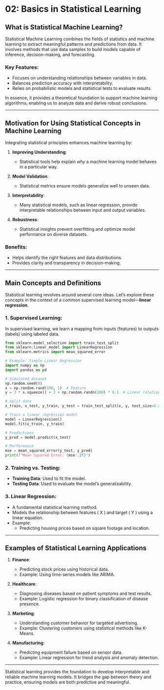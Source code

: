 # 02: Basics in Statistical Learning

## What is Statistical Machine Learning?

Statistical Machine Learning combines the fields of statistics and machine learning to extract meaningful patterns and predictions from data. It involves methods that use data samples to build models capable of inference, decision-making, and forecasting.

### Key Features:
- Focuses on understanding relationships between variables in data.
- Balances prediction accuracy with interpretability.
- Relies on probabilistic models and statistical tests to evaluate results.

In essence, it provides a theoretical foundation to support machine learning algorithms, enabling us to analyze data and derive robust conclusions.

---

## Motivation for Using Statistical Concepts in Machine Learning

Integrating statistical principles enhances machine learning by:

1. **Improving Understanding**:
   - Statistical tools help explain *why* a machine learning model behaves in a particular way.

2. **Model Validation**:
   - Statistical metrics ensure models generalize well to unseen data.

3. **Interpretability**:
   - Many statistical models, such as linear regression, provide interpretable relationships between input and output variables.

4. **Robustness**:
   - Statistical insights prevent overfitting and optimize model performance on diverse datasets.

### Benefits:
- Helps identify the right features and data distributions.
- Provides clarity and transparency in decision-making.

---

## Main Concepts and Definitions

Statistical learning revolves around several core ideas. Let’s explore these concepts in the context of a common supervised learning model—**linear regression**.

### 1. **Supervised Learning**:
   In supervised learning, we learn a mapping from inputs (features) to outputs (labels) using labeled data.

```python
from sklearn.model_selection import train_test_split
from sklearn.linear_model import LinearRegression
from sklearn.metrics import mean_squared_error

# Example: Simple Linear Regression
import numpy as np
import pandas as pd

# Simulated dataset
np.random.seed(0)
x = np.random.rand(100, 1)  # Feature
y = 3 * x.squeeze() + 2 + np.random.randn(100) * 0.1  # Linear relationship with noise

# Split data
x_train, x_test, y_train, y_test = train_test_split(x, y, test_size=0.2, random_state=42)

# Train a linear regression model
model = LinearRegression()
model.fit(x_train, y_train)

# Predictions
y_pred = model.predict(x_test)

# Performance
mse = mean_squared_error(y_test, y_pred)
print(f"Mean Squared Error: {mse:.2f}")
```

### 2. **Training vs. Testing**:
   - **Training Data**: Used to fit the model.
   - **Testing Data**: Used to evaluate the model’s generalizability.

### 3. **Linear Regression**:
   - A fundamental statistical learning method.
   - Models the relationship between features \( X \) and target \( Y \) using a linear equation.
   - Example:
     - Predicting housing prices based on square footage and location.

---

## Examples of Statistical Learning Applications

1. **Finance**:
   - Predicting stock prices using historical data.
   - Example: Using time-series models like ARIMA.

2. **Healthcare**:
   - Diagnosing diseases based on patient symptoms and test results.
   - Example: Logistic regression for binary classification of disease presence.

3. **Marketing**:
   - Understanding customer behavior for targeted advertising.
   - Example: Clustering customers using statistical methods like K-Means.

4. **Manufacturing**:
   - Predicting equipment failure based on sensor data.
   - Example: Linear regression for trend analysis and anomaly detection.

---

Statistical learning provides the foundation to develop interpretable and reliable machine learning models. It bridges the gap between theory and practice, ensuring models are both predictive and meaningful.
